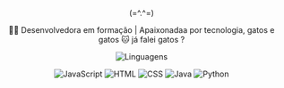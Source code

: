 <p align="center"> (=^.^=)</p>
 <p align="center"> 👩‍💻 Desenvolvedora em formação | Apaixonadaa por tecnologia, gatos e gatos 🐱 já falei gatos ? </p>


 <p align="center">
  <img src="https://img.shields.io/badge/Linguagens%20que%20estou%20aprendendo-%E2%9D%A4%EF%B8%8F-pink?style=for-the-badge" alt="Linguagens">
</p>

<p align="center">
  <img src="https://img.shields.io/badge/JavaScript-ff66b2?style=for-the-badge&logo=javascript&logoColor=white" alt="JavaScript"/>
  <img src="https://img.shields.io/badge/HTML-ff3399?style=for-the-badge&logo=html5&logoColor=white" alt="HTML"/>
  <img src="https://img.shields.io/badge/CSS-ff99cc?style=for-the-badge&logo=css3&logoColor=white" alt="CSS"/>
  <img src="https://img.shields.io/badge/Java-ff80bf?style=for-the-badge&logo=java&logoColor=white" alt="Java"/>
  <img src="https://img.shields.io/badge/Python-ffb6c1?style=for-the-badge&logo=python&logoColor=white" alt="Python"/>
</p>


